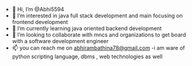 - 👋 Hi, I’m @Abhi5594
- 👀 I’m interested in java full stack development and main focusing on frontend development
- 🌱 I’m currently learning java oriented backend development
- 💞️ I’m looking to collaborate with mncs and organizations to get board with a software development engineer
- 📫 you can reach me on abhirambathina78@gmail.com
-i am ware of python scripting language, dbms , web technologies as well
<!---
Abhi5594/Abhi5594 is a ✨ special ✨ repository because its `README.md` (this file) appears on your GitHub profile.
You can click the Preview link to take a look at your changes.
--->
